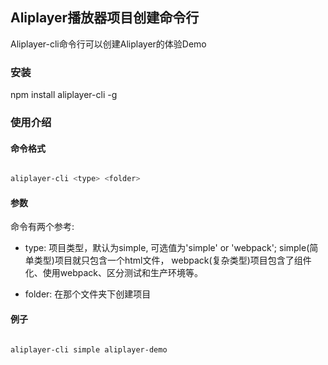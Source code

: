 ## Aliplayer播放器项目创建命令行

Aliplayer-cli命令行可以创建Aliplayer的体验Demo


### 安装

npm install aliplayer-cli -g

### 使用介绍

#### 命令格式

```sh

aliplayer-cli <type> <folder>

```

#### 参数

命令有两个参考:

- type: 项目类型，默认为simple, 可选值为'simple' or 'webpack'; simple(简单类型)项目就只包含一个html文件， webpack(复杂类型)项目包含了组件化、使用webpack、区分测试和生产环境等。

- folder: 在那个文件夹下创建项目


#### 例子

```sh

aliplayer-cli simple aliplayer-demo

```


